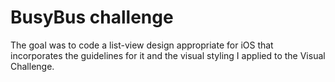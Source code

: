 # BusyBus challenge

The goal was to code a list-view design appropriate for iOS that incorporates the guidelines for it and the visual styling I applied to the Visual Challenge.
